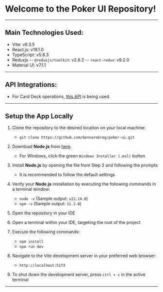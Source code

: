 # Welcome to the Poker UI Repository!
---
## Main Technologies Used:
- Vite: v6.3.5
- React.js: v19.1.0
- TypeScript: v5.8.3
- Reduxjs
  -- `@reduxjs/toolkit`: v2.8.2
  -- `react-redux`: v9.2.0
- Material UI: v7.1.1
---
## API Integrations:
- For Card Deck operations, [this API](https://www.deckofcardsapi.com/) is being used.
---
## Setup the App Locally
1. Clone the repository to the desired location on your local machine:
    - `git clone https://github.com/GennaroGreg/poker-ui.git`

2. Download **Node.js** from [here](https://nodejs.org/en/download/).
    - For Windows, click the green `Windows Installer (.msl)` button
3. Install **Node.js** by opening the file from Step 2 and following the prompts
    - It is recommended to follow the default settings
4. Verify your **Node.js** installation by executing the following commands in a terminal window:
    - `node -v` (Sample output: `v22.14.0`)
    - `npm -v` (Sample output: `11.2.0`)
5. Open the repository in your IDE
6. Open a terminal within your IDE, targeting the root of the project
7. Execute the following commands:
    - `npm install`
    - `npm run dev`
8. Navigate to the Vite development server in your preferred web browser:
    - `http://localhost:5173`
9. To shut down the development server, press `ctrl + c` in the active terminal
---
